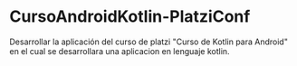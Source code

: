 # CursoAndroidKotlin-PlatziConf

Desarrollar la aplicación del curso de platzi "Curso de Kotlin para Android" en el cual se desarrollara una aplicacion en lenguaje kotlin.
